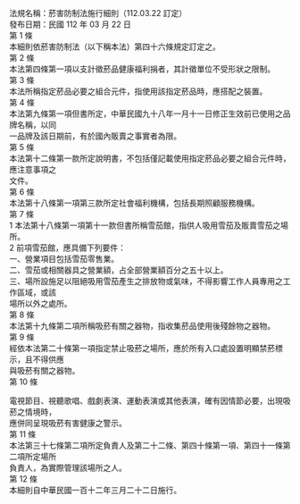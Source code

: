 法規名稱：菸害防制法施行細則（112.03.22 訂定）  
發布日期：民國 112 年 03 月 22 日  
第 1 條  
本細則依菸害防制法（以下稱本法）第四十六條規定訂定之。  
第 2 條  
本法第四條第一項以支計徵菸品健康福利捐者，其計徵單位不受形狀之限制。  
第 3 條  
本法所稱指定菸品必要之組合元件，指使用該指定菸品時，應搭配之裝置。  
第 4 條  
本法第九條第一項但書所定，中華民國九十八年一月十一日修正生效前已使用之品牌名稱，以同  
一品牌及該日期前，有於國內販賣之事實者為限。  
第 5 條  
本法第十二條第一款所定說明書，不包括僅記載使用指定菸品必要之組合元件時，應注意事項之  
文件。  
第 6 條  
本法第十八條第一項第三款所定社會福利機構，包括長期照顧服務機構。  
第 7 條  
1 本法第十八條第一項第十一款但書所稱雪茄館，指供人吸用雪茄及販賣雪茄之場所。  
2 前項雪茄館，應具備下列要件：  
一、營業項目包括雪茄零售業。  
二、雪茄或相關器具之營業額，占全部營業額百分之五十以上。  
三、場所設施足以阻絕吸用雪茄產生之排放物或氣味，不得影響工作人員專用之工作區域，或該  
場所以外之處所。  
第 8 條  
本法第十九條第二項所稱吸菸有關之器物，指收集菸品使用後殘餘物之器物。  
第 9 條  
經依本法第二十條第一項指定禁止吸菸之場所，應於所有入口處設置明顯禁菸標示，且不得供應  
與吸菸有關之器物。  
第 10 條  


電視節目、視聽歌唱、戲劇表演、運動表演或其他表演，確有因情節必要，出現吸菸之情境時，  
應併同呈現吸菸有害健康之警示。  
第 11 條  
本法第三十七條第二項所定負責人及第二十二條、第四十條第一項、第四十一條第二項所定場所  
負責人，為實際管理該場所之人。  
第 12 條  
本細則自中華民國一百十二年三月二十二日施行。  


